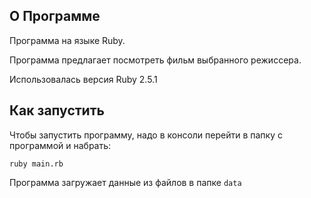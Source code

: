 ## О Программе
Программа на языке Ruby. 

Программа предлагает посмотреть фильм выбранного режиссера.

Использовалась версия Ruby 2.5.1

## Как запустить
Чтобы запустить программу, надо в консоли перейти в папку с программой и набрать:

```
ruby main.rb
```

Программа загружает данные из файлов в папке `data`
